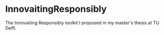 # InnovaitingResponsibly
The Innovaiting Responsibly toolkit I proposed in my master's thesis at TU Delft.
